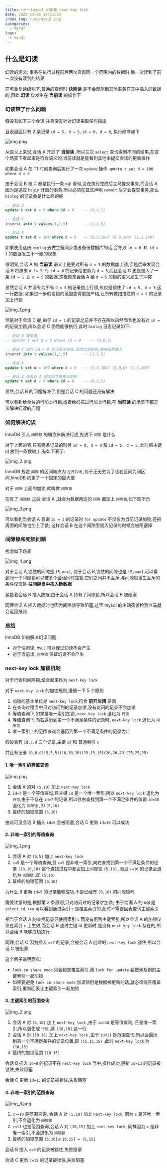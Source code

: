 ```yaml
---
title: (十一)mysql 幻读和 next-key lock
date: 2022-11-06 14:11:53
index_img: /img/mysql.png
categories:
  - mysql
tags:
  - mysql
---
```


## 什么是幻读

幻读的定义: 事务在执行过程前后两次查询同一个范围内的数据时,后一次读到了前一次没有读到的结果

在可重复读级别下,普通的查询时 **快照读** 是不会观测到其他事务在其中插入的数据的,因此 **幻读** 仅发生在 **当前读** 的操作下

### 幻读带了什么问题

假设有如下三个会话,并且没有针对幻读采取任何措施

且表里面只有 2 条记录 `id = 5, d = 5`, `id = 0, d = 0`, 执行顺序如下

![img.png](https://tva1.sinaimg.cn/large/008vK57jgy1h7vflq7ab8j30rz0f1grs.jpg)

从语义上来说,会话 A 开启了 **当前读** ,所以三次 `select` 查询得到不同的结果,在这个场景下看起来是符合语义的,当前读就是能看到其他未提交会话的更新操作

如果会话 A 在 T1 时刻查询后执行了一次 `update` 操作 `update t set d = 100 where d = 5`

由于会话 B 和 C 都是执行一条 sql 语句,会在执行完成后立马提交事务,而会话 A 因为是通过 `begin` 开启的事务,所以必须在显式声明 `commit` 后才会提交事务,那么 `binlog` 的记录会是什么样的呢

```sql
-- 会话 B
update t set d = 5 where id = 0    -- (0,0,5)

-- 会话 C
inserst into t values(1,1,5)       -- (1,1,5)

-- 会话 A
update t set d = 100 where d = 5   -- (5,5,100) (0,0,100) (1,1,100)
```

如果使用这份 `binlog` 去做主备同步或者备份数据库的话,会导致 `id = 0 和 id = 1` 的数据发生不一致的现象

很明显,会话 A 的 **当前读** 语义上是要对所有 `d = 5` 的数据加上锁,但是后来发现会话 B 将原来 `d != 5 的 id = 0` 的记录给更新为 `d = 5`,而且会话 C 更是插入了一条 `id = 1 且 d = 5` 的数据,这根原来会话 A 给 `d = 5` 加锁的语义发生了冲突

显然会话 A 并没有为所有 `d = 5` 的记录加上行锁,仅仅是锁住了 `id = 5, d = 5` 这一行数据; 如果进一步假设锁的范围变得更加严格,让所有被扫描过的 `d = 5` 的记录加上行锁

![img_1.png](https://tva1.sinaimg.cn/large/008vK57jgy1h7vflvnhywj30lb0990vu.jpg)

但是对于会话 C 呢,由于 `id = 1` 的记录之前并不存在所以自然而言也没有对 `id = ` 的记录加锁,所以会话 C 仍然能够执行,此时 `binlog` 日志记录如下:

```sql
-- 会话 B 被阻塞,
-- update t set d = 5 where id = 0    -- (0,0,5)

-- 会话 C 因为 id = 0 的记录不存在,自然也没有锁,能够正常插入
inserst into t values(1,1,5)       -- (1,1,5)

-- 会话 A
update t set d = 100 where d = 5   -- (5,5,100) (0,0,0) (1,1,100)

-- 会话 B 在会话 A 提交后才能得以更新
update t set d = 5 where id = 0    -- (0,0,5)
```

显然,会话 B 的问题解决了,但是会话 C 的问题还没有解决

可以看到给单独的行加上行锁,或者给扫描过行加上行锁,在 **当前读** 的场景下都无法解决幻读的问题

### 如何解决幻读

InnoDB 引入 `间隙锁` 的概念来解决行锁,先说下 `间隙` 是什么

对于上面的表,只有两条记录的时候 `id = 0, d = 0` 和 `id = 5, d = 5`, 此时把主键 id 放到一条数轴上,有如下表示:

![img_2.png](https://tva1.sinaimg.cn/large/008vK57jgy1h7vfm2gsxnj30fa03cjrd.jpg)

InnoDB 规定 `间隙` 的区间端点为 `左开右闭` ,对于正无穷为了让右区间为闭区间,InnoDB 约定了一个固定的最大值

对于 `间隙` 上面的加锁,就叫做 `间隙锁`

在有了 `间隙锁` 之后,会话 A ,就会为数据两边的 `间隙` 都加上 `间隙锁`,如下图所示

![img_3.png](https://tva1.sinaimg.cn/large/008vK57jgy1h7vfm95entj30om08awfj.jpg)

可以看到当会话 A 查询 `id = 3` 的记录时 `for update` 不仅仅为当前记录加锁,还把周围的间隙也加上了锁; 这样会话 B 在这个间隙里插入记录的时候会被阻塞掉

### 间隙锁和死锁问题

考虑如下场景

![img_4.png](https://tva1.sinaimg.cn/large/008vK57jgy1h7vfme14t9j30rl0ah76b.jpg)

对于会话 A,锁住的间隙是 `(5,max]`, 对于会话 B,锁住的间隙也是 `(5,max]`,可以看到同一个间隙锁可以被多个会话同时加锁,它们之间并不互斥,与间隙锁发生互斥的条件仅仅是 **往间隙当中插入新数据** 

紧接着会话 B 插入数据,由于会话 A 持有了间隙锁,所以会话 B 被阻塞

同理会话 A 插入数据时也因为间隙锁导致阻塞,这里 mysql 的主动死锁检测立马就会返回报错

### 总结

InnoDB 如何解决幻读问题

* 对于快照读, `MVCC` 可以保证幻读不会产生
* 对于当前读, `间隙锁` 保证幻读不会产生

### next-key lock 加锁机制

对于行锁和间隙锁,结合起来称为 `next-key lock`

对于 `next-key lock` 的加锁规则,遵循一下 5 个原则

1. 加锁的基本单位是 `next-key lock`,符合 **前开后闭** 原则
2. 在查询过程当中只对访问到的记录加锁,没有访问的记录不会加锁
3. 等值查询下,如果是唯一索引加锁, `next-key lock` 退化为 `行锁`
4. 等值查询下,向右遍历到第一个不满足条件的记录时, `next-key lock` 退化为 `间隙锁`
5. 唯一索引上的范围查询会遍历到第一个不满足条件的记录为止

假设表有 `id,c,d` 三个记录,主键 `id` 和 普通索引 `c`

并且有记录 `(0,0,0)(5,5,5)(10,10,10)(15,15,15)(20,20,20)(25,25,25)`

#### 1. 唯一索引的等值查询

![img.png](https://tva1.sinaimg.cn/large/008vK57jgy1h7vh481j86j30p008gdgu.jpg)

1. 会话 A 的对 `(5,10]` 加上 `next-key lock`
2. `id=7` 是一个等值查询,且主键 `id` 是一个唯一索引,所以 `next-key lock` 退化为 `行锁`,由于不存在 `id=7` 的记录,所以往右查找到第一个不满足条件的位置 `id=10` 退化为 `间隙锁` ,即 `(5,10)` 
3. 最终的加锁范围 `(5,10)`

由此可见会话 B 插入 `id=8` 会被阻塞,会话 C 更新 `id=10` 可以成功

#### 2. 非唯一索引的等值查询

![img_1.png](https://tva1.sinaimg.cn/large/008vK57jgy1h7vh4fk7w1j30ou099wfo.jpg)

1. 会话 A 对 `(0,5]` 加上 `next-key lock`
2. `c=5` 是一个等值查询,且 `c=5` 是非唯一索引,向右查找到第一个不满足条件的记录 `(10,10,10)` 这个查找过程中都会加上间隙锁 `(5,10]` ,而且 `c=10` 的记录会退化为 `间隙锁` ,即 `(5,10)`
3. 最终的加锁范围 `(0,10)`

为什么 B 更新 `id=5` 的记录能够成功,不是已经有 `(0,10)` 的间隙锁吗

需要注意的是,根据第 2 条原则,只对访问过的记录才加锁; 由于绘画 A 的 sql 是 `select id xxx` 可以看到通过索引 `c` 是覆盖索引的,此时不需要回表查询主键索引

相当于会话 A 的查找记录只使用索引 `c` 而没有用到主键索引,所以会话 A 的加锁仅仅在索引 `c` 上生效,而会话 B 通过主键 id 更新时,是没有 `next-key lock` 存在的,所以会话 B 能够成功执行

同理,会话 C 因为插入 `c=7` 的记录,会被会话 A 创建的 `next-key lock` 锁住,所以会话 C 被阻塞

这个例子说明两点:
* `lock in share mode` 只会锁定覆盖索引,而 `lock for update` 会把涉及到的主键索引一起加锁
* 如果要避免 `lock in share mode` 加读锁但是数据被更新的话,就必须绕开覆盖索引,重新回表让主键索引一起加锁

#### 3. 主键索引的范围查询

![img_2.png](https://tva1.sinaimg.cn/large/008vK57jgy1h7vh4letudj30ou0ebq4k.jpg)

1. 会话 A 对 `(5,10]` 加上 `next-key lock` ,由于 `id=10` 是等值查询, 且是唯一索引,所以退化成 `行锁` ,即 `[10,10]` 这一行
2. 会话 A 对 `(10,15]` 加上 `next-key lock` ,由于 `id<11` 是范围查询,所以会遍历到第一个不满足条件的记录位置,即 `(15,15,15)` ,此时 `next-key lock` 为 `(10,15]` 
3. 最终的加锁范围 `[10,15]`

会话 B 插入 `id=8` 的记录不在 `next-key lock` 当中,操作成功,更新 `id=13` 的记录被锁住,失败阻塞

会话 C 更新 `id=15` 的记录被锁住,失败阻塞

#### 4. 非唯一索引的范围查询

![img_3.png](https://tva1.sinaimg.cn/large/008vK57jgy1h7vh4rrlerj30ou0b2mya.jpg)

1. `c>=10` 是范围查询, 会话 A 对 `(5,10]` 加上 `next-key lock`, 因为 `c` 是非唯一索引,不会退化为 `间隙锁`
2. `c<11` 也是范围查询,会话 A 对 `(10,15]` 加上 `next-key lock`, 同样因为 `c` 是非唯一索引,不会退化为 `间隙锁`
3. 最终的加锁范围 `(5,10]∪(10,15] = (5,15]`

会话 B 插入 `c=8` 的记录被锁住,失败阻塞

会话 C 更新 `c=15` 的记录被锁住,失败阻塞